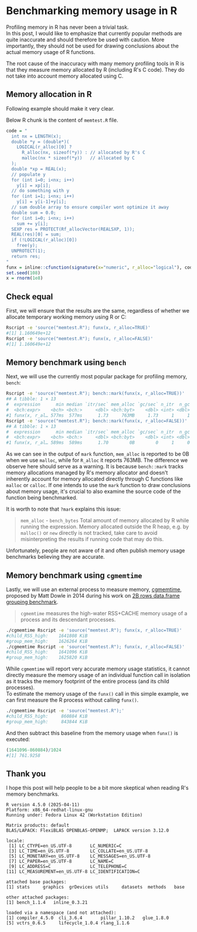 
# Benchmarking memory usage in R

Profiling memory in R has never been a trivial task.  
In this post, I would like to emphasize that currently popular methods are quite inaccurate and should therefore be used with caution. More importantly, they should not be used for drawing conclusions about the actual memory usage of R functions.  

The root cause of the inaccuracy with many memory profiling tools in R is that they measure memory allocated by R (including R's C code). They do not take into account memory allocated using C.  

## Memory allocation in R

Following example should make it very clear.  

Below R chunk is the content of `memtest.R` file.
```r
code = "
  int nx = LENGTH(x);
  double *y = (double*)(
    LOGICAL(r_alloc)[0] ?
      R_alloc(nx, sizeof(*y)) : // allocated by R's C
      malloc(nx * sizeof(*y))   // allocated by C
  );
  double *xp = REAL(x);
  // populate y
  for (int i=0; i<nx; i++)
    y[i] = xp[i];
  // do something with y
  for (int i=1; i<nx; i++)
    y[i] = y[i-1]+y[i];
  // sum double array to ensure compiler wont optimize it away
  double sum = 0.0;
  for (int i=0; i<nx; i++)
    sum += y[i];
  SEXP res = PROTECT(Rf_allocVector(REALSXP, 1));
  REAL(res)[0] = sum;
  if (!LOGICAL(r_alloc)[0])
    free(y);
  UNPROTECT(1);
  return res;
"
funx = inline::cfunction(signature(x="numeric", r_alloc="logical"), code, language="C")
set.seed(108)
x = rnorm(1e8)
```

## Check equal

First, we will ensure that the results are the same, regardless of whether we allocate temporary working memory using R or C:

```sh
Rscript -e 'source("memtest.R"); funx(x, r_alloc=TRUE)'
#[1] 1.160649e+12
Rscript -e 'source("memtest.R"); funx(x, r_alloc=FALSE)'
#[1] 1.160649e+12
```

## Memory benchmark using `bench`

Next, we will use the currently most popular package for profiling memory, `bench`:

```sh
Rscript -e 'source("memtest.R"); bench::mark(funx(x, r_alloc=TRUE))'
## A tibble: 1 × 13
#  expression      min median `itr/sec` mem_alloc `gc/sec` n_itr  n_gc total_time
#  <bch:expr>    <bch> <bch:>     <dbl> <bch:byt>    <dbl> <int> <dbl>   <bch:tm>
#1 funx(x, r_al… 577ms  577ms      1.73     763MB     1.73     1     1      577ms
Rscript -e 'source("memtest.R"); bench::mark(funx(x, r_alloc=FALSE))'
## A tibble: 1 × 13
#  expression      min median `itr/sec` mem_alloc `gc/sec` n_itr  n_gc total_time
#  <bch:expr>    <bch> <bch:>     <dbl> <bch:byt>    <dbl> <int> <dbl>   <bch:tm>
#1 funx(x, r_al… 589ms  589ms      1.70        0B        0     1     0      589ms
```

As we can see in the output of `mark` function, `mem_alloc` is reported to be 0B when we use `malloc`, while for `R_alloc` it reports 763MB. The difference we observe here should serve as a warning. It is because `bench::mark` tracks memory allocations managed by R's memory allocator and doesn't inherently account for memory allocated directly through C functions like `malloc` or `calloc`. If one intends to use the `mark` function to draw conclusions about memory usage, it's crucial to also examine the source code of the function being benchmarked.

It is worth to note that `?mark` explains this issue:

> `mem_alloc` - `bench_bytes` Total amount of memory allocated by R while running the expression. Memory allocated outside the R heap, e.g. by `malloc()` or `new` directly is not tracked, take care to avoid misinterpreting the results if running code that may do this.

Unfortunately, people are not aware of it and often publish memory usage benchmarks believing they are accurate.

## Memory benchmark using `cgmemtime`

Lastly, we will use an external process to measure memory, [cgmemtime](https://github.com/gsauthof/cgmemtime), proposed by Matt Dowle in 2014 during his work on [2B rows data.frame grouping benchmark](https://github.com/Rdatatable/data.table/wiki/Benchmarks-:-Grouping).

> `cgmemtime` measures the high-water RSS+CACHE memory usage of a process and its descendant processes.

```sh
./cgmemtime Rscript -e 'source("memtest.R"); funx(x, r_alloc=TRUE)'
#child_RSS_high:    1641808 KiB
#group_mem_high:    1626264 KiB
./cgmemtime Rscript -e 'source("memtest.R"); funx(x, r_alloc=FALSE)'
#child_RSS_high:    1641096 KiB
#group_mem_high:    1625820 KiB
```

While `cgmemtime` will report very accurate memory usage statistics, it cannot directly measure the memory usage of an individual function call in isolation as it tracks the memory footprint of the entire process (and its child processes).  
To estimate the memory usage of the `funx()` call in this simple example, we can first measure the R process without calling `funx()`.

```sh
./cgmemtime Rscript -e 'source("memtest.R");'
#child_RSS_high:     860884 KiB
#group_mem_high:     843844 KiB
```

And then subtract this baseline from the memory usage when `funx()` is executed:

```r
(1641096-860884)/1024
#[1] 761.9258
```

## Thank you

I hope this post will help people to be a bit more skeptical when reading R's memory benchmarks.

```
R version 4.5.0 (2025-04-11)
Platform: x86_64-redhat-linux-gnu
Running under: Fedora Linux 42 (Workstation Edition)

Matrix products: default
BLAS/LAPACK: FlexiBLAS OPENBLAS-OPENMP;  LAPACK version 3.12.0

locale:
 [1] LC_CTYPE=en_US.UTF-8       LC_NUMERIC=C              
 [3] LC_TIME=en_US.UTF-8        LC_COLLATE=en_US.UTF-8    
 [5] LC_MONETARY=en_US.UTF-8    LC_MESSAGES=en_US.UTF-8   
 [7] LC_PAPER=en_US.UTF-8       LC_NAME=C                 
 [9] LC_ADDRESS=C               LC_TELEPHONE=C            
[11] LC_MEASUREMENT=en_US.UTF-8 LC_IDENTIFICATION=C       

attached base packages:
[1] stats     graphics  grDevices utils     datasets  methods   base     

other attached packages:
[1] bench_1.1.4   inline_0.3.21

loaded via a namespace (and not attached):
[1] compiler_4.5.0  cli_3.6.4       pillar_1.10.2   glue_1.8.0     
[5] vctrs_0.6.5     lifecycle_1.0.4 rlang_1.1.6   
```
